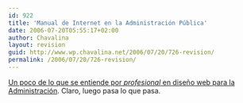 ```yaml
---
id: 922
title: 'Manual de Internet en la Administración Pública'
date: 2006-07-20T05:55:17+02:00
author: Chavalina
layout: revision
guid: http://www.wp.chavalina.net/2006/07/20/726-revision/
permalink: /2006/07/20/726-revision/
---
```

<a href="http://www.grancomo.com/2006/07/20/manual-de-internet-en-la-administracion-publica-o-como-perpetuar-el-lamentable-estado-de-la-web-espanola/" target="_blank">Un poco de lo que se entiende por <em>profesional</em> en diseño web para la Administración</a>. Claro, luego pasa lo que pasa.